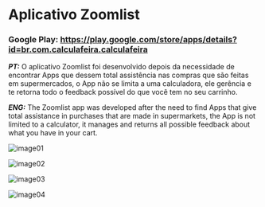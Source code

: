 # Aplicativo Zoomlist
### Google Play: https://play.google.com/store/apps/details?id=br.com.calculafeira.calculafeira

_**PT:**_ O aplicativo Zoomlist foi desenvolvido depois da necessidade de encontrar Apps que dessem total assistência nas compras que são feitas em supermercados, o App não se limita a uma calculadora, ele gerência e te retorna todo o feedback possível do que você tem no seu carrinho.

_**ENG:**_ The Zoomlist app was developed after the need to find Apps that give total assistance in purchases that are made in supermarkets, the App is not limited to a calculator, it manages and returns all possible feedback about what you have in your cart. 

![image01](https://camo.githubusercontent.com/85feadc1edb7f8083d5c84e1318698e9d37e33f29e554719f039eb7f2dcdac10/68747470733a2f2f706c61792d6c682e676f6f676c6575736572636f6e74656e742e636f6d2f663255574c655f5a696b734e702d5267703669636354324d4763536e696e6f7671334f7a6e74446442644f7a417831374b694a4b7467322d6b796e437849675a6f513d77313336362d683632352d7277)

![image02](https://camo.githubusercontent.com/42ab225efe004c262932f4c8ec578f34d3a584b727f18b258a990c66df118440/68747470733a2f2f706c61792d6c682e676f6f676c6575736572636f6e74656e742e636f6d2f6c41384d303754454b66664a655179714147435662426b636878733255726734794a58584d6541636a5536735f454b69424d795a4267556c4833613176767745786f70573d77313336362d683632352d7277)

![image03](https://camo.githubusercontent.com/f92b2c9f58e98140cce2ecf57fea18d24bca236cbe4854f95d021116fc87685a/68747470733a2f2f706c61792d6c682e676f6f676c6575736572636f6e74656e742e636f6d2f566d76474c68436f6c4f337731517765327966554d754d3265786251415046484377766e55685935712d713537624e3631317274386a74684455586c43655375442d343d77313336362d683632352d7277)

![image04](https://camo.githubusercontent.com/dec476a969c6b7d61f9c5e1eecd82a2cceb4e5d7e63da28b5c51b1409d644a99/68747470733a2f2f706c61792d6c682e676f6f676c6575736572636f6e74656e742e636f6d2f6b3979466b524779673568676b4a4368787279357a5a4c6874714a423773725146334171324a514f464b54354d39486a50373353516d59333939394855455063427145373d77313336362d683632352d7277)
